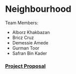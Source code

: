 # Neighbourhood

Team Members:
* Alborz Khakbazan
* Bricz Cruz
* Demessie Amede
* Gurman Toor
* Safran Bin Kader

  
### [Project Proposal](https://github.com/alborzk/neighbourhood/wiki/Project-Proposal)
